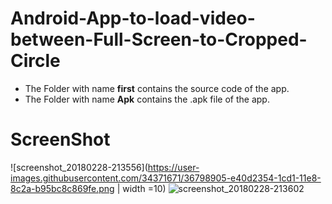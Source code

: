# Android-App-to-load-video-between-Full-Screen-to-Cropped-Circle
* The Folder with name <b>first</b> contains the source code of the app.
* The Folder with name <b>Apk</b> contains the .apk file of the app.

# ScreenShot
![screenshot_20180228-213556](https://user-images.githubusercontent.com/34371671/36798905-e40d2354-1cd1-11e8-8c2a-b95bc8c869fe.png | width =10)
![screenshot_20180228-213602](https://user-images.githubusercontent.com/34371671/36798907-e45a7c1c-1cd1-11e8-9b61-5e7dd81946c7.png)

